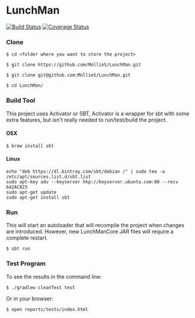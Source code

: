 # LunchMan

[![Build Status](https://travis-ci.org/MollieS/LunchMan.svg?branch=master)](https://travis-ci.org/MollieS/LunchMan) [![Coverage Status](https://coveralls.io/repos/github/MollieS/LunchMan/badge.svg?branch=master)](https://coveralls.io/github/MollieS/LunchMan?branch=master)

### Clone

```shell
$ cd <folder where you want to store the project>

$ git clone https://github.com/MollieS/LunchMan.git

$ git clone git@github.com:MollieS/LunchMan.git

$ cd LunchMan/
```

### Build Tool

This project uses Activator or SBT, Activator is a wrapper for sbt with some
extra features, but isn't really needed to run/test/build the project.

#### OSX

```shell
$ brew install sbt
```

#### Linux

```shell
echo "deb https://dl.bintray.com/sbt/debian /" | sudo tee -a /etc/apt/sources.list.d/sbt.list
sudo apt-key adv --keyserver hkp://keyserver.ubuntu.com:80 --recv 642AC823
sudo apt-get update
sudo apt-get install sbt
```

### Run

This will start an autoloader that will recompile the project when changes are
introduced. However, new LunchManCore JAR files will require a complete
restart.

```shell
$ sbt run
```


### Test Program
To see the results in the command line:
```shell
$ ./gradlew cleanTest test
```
Or in your browser:
```shell
$ open reports/tests/index.html
```

